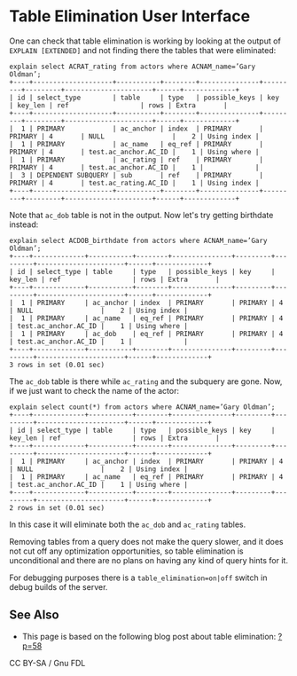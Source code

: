 
# Table Elimination User Interface

One can check that table elimination is working by looking at the
output of `EXPLAIN [EXTENDED]` and not finding there the
tables that were eliminated:


```
explain select ACRAT_rating from actors where ACNAM_name=’Gary Oldman’;
+----+--------------------+-----------+--------+---------------+---------+---------+----------------------+------+-------------+
| id | select_type        | table     | type   | possible_keys | key     | key_len | ref                  | rows | Extra       |
+----+--------------------+-----------+--------+---------------+---------+---------+----------------------+------+-------------+
|  1 | PRIMARY            | ac_anchor | index  | PRIMARY       | PRIMARY | 4       | NULL                 |    2 | Using index |
|  1 | PRIMARY            | ac_name   | eq_ref | PRIMARY       | PRIMARY | 4       | test.ac_anchor.AC_ID |    1 | Using where |
|  1 | PRIMARY            | ac_rating | ref    | PRIMARY       | PRIMARY | 4       | test.ac_anchor.AC_ID |    1 |             |
|  3 | DEPENDENT SUBQUERY | sub       | ref    | PRIMARY       | PRIMARY | 4       | test.ac_rating.AC_ID |    1 | Using index |
+----+--------------------+-----------+--------+---------------+---------+---------+----------------------+------+-------------+
```

Note that `ac_dob` table is not in the output. Now let's try
getting birthdate instead:


```
explain select ACDOB_birthdate from actors where ACNAM_name=’Gary Oldman’;
+----+-------------+-----------+--------+---------------+---------+---------+----------------------+------+-------------+
| id | select_type | table     | type   | possible_keys | key     | key_len | ref                  | rows | Extra       |
+----+-------------+-----------+--------+---------------+---------+---------+----------------------+------+-------------+
|  1 | PRIMARY     | ac_anchor | index  | PRIMARY       | PRIMARY | 4       | NULL                 |    2 | Using index |
|  1 | PRIMARY     | ac_name   | eq_ref | PRIMARY       | PRIMARY | 4       | test.ac_anchor.AC_ID |    1 | Using where |
|  1 | PRIMARY     | ac_dob    | eq_ref | PRIMARY       | PRIMARY | 4       | test.ac_anchor.AC_ID |    1 |             |
+----+-------------+-----------+--------+---------------+---------+---------+----------------------+------+-------------+
3 rows in set (0.01 sec)
```

The `ac_dob` table is there while `ac_rating`
and the subquery are gone. Now, if we just want to check the name of the actor:


```
explain select count(*) from actors where ACNAM_name=’Gary Oldman’;
+----+-------------+-----------+--------+---------------+---------+---------+----------------------+------+-------------+
| id | select_type | table     | type   | possible_keys | key     | key_len | ref                  | rows | Extra       |
+----+-------------+-----------+--------+---------------+---------+---------+----------------------+------+-------------+
|  1 | PRIMARY     | ac_anchor | index  | PRIMARY       | PRIMARY | 4       | NULL                 |    2 | Using index |
|  1 | PRIMARY     | ac_name   | eq_ref | PRIMARY       | PRIMARY | 4       | test.ac_anchor.AC_ID |    1 | Using where |
+----+-------------+-----------+--------+---------------+---------+---------+----------------------+------+-------------+
2 rows in set (0.01 sec)
```

In this case it will eliminate both the `ac_dob` and
`ac_rating` tables.


Removing tables from a query does not make the query slower, and it does not
cut off any optimization opportunities, so table elimination is unconditional
and there are no plans on having any kind of query hints for it.


For debugging purposes there is a `table_elimination=on|off`
switch in debug builds of the server.


## See Also


* This page is based on the following blog post about table elimination:
 [?p=58](https://s.petrunia.net/blog/?p=58)


CC BY-SA / Gnu FDL

